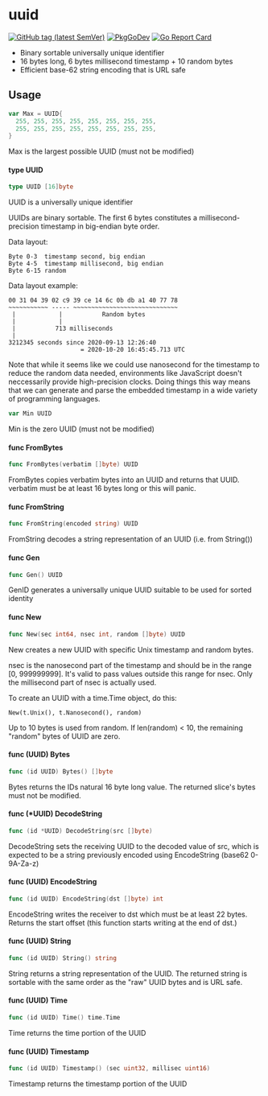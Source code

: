 # uuid

[![GitHub tag (latest SemVer)](https://img.shields.io/github/tag/rsms/go-uuid.svg)][godoc]
[![PkgGoDev](https://pkg.go.dev/badge/github.com/rsms/go-uuid)][godoc]
[![Go Report Card](https://goreportcard.com/badge/github.com/rsms/go-uuid)](https://goreportcard.com/report/github.com/rsms/go-uuid)

[godoc]: https://pkg.go.dev/github.com/rsms/go-uuid

- Binary sortable universally unique identifier
- 16 bytes long, 6 bytes millisecond timestamp + 10 random bytes
- Efficient base-62 string encoding that is URL safe


## Usage

```go
var Max = UUID{
  255, 255, 255, 255, 255, 255, 255, 255,
  255, 255, 255, 255, 255, 255, 255, 255,
}
```
Max is the largest possible UUID (must not be modified)

#### type UUID

```go
type UUID [16]byte
```

UUID is a universally unique identifier

UUIDs are binary sortable. The first 6 bytes constitutes a millisecond-precision
timestamp in big-endian byte order.

Data layout:

    Byte 0-3  timestamp second, big endian
    Byte 4-5  timestamp millisecond, big endian
    Byte 6-15 random

Data layout example:

    00 31 04 39 02 c9 39 ce 14 6c 0b db a1 40 77 78
    ~~~~~~~~~~~ ----- ~~~~~~~~~~~~~~~~~~~~~~~~~~~~~
     |            |           Random bytes
     |            |
     |           713 milliseconds
     |
    3212345 seconds since 2020-09-13 12:26:40
                        = 2020-10-20 16:45:45.713 UTC

Note that while it seems like we could use nanosecond for the timestamp to
reduce the random data needed, environments like JavaScript doesn't neccessarily
provide high-precision clocks. Doing things this way means that we can generate
and parse the embedded timestamp in a wide variety of programming languages.

```go
var Min UUID
```
Min is the zero UUID (must not be modified)

#### func  FromBytes

```go
func FromBytes(verbatim []byte) UUID
```
FromBytes copies verbatim bytes into an UUID and returns that UUID. verbatim
must be at least 16 bytes long or this will panic.

#### func  FromString

```go
func FromString(encoded string) UUID
```
FromString decodes a string representation of an UUID (i.e. from String())

#### func  Gen

```go
func Gen() UUID
```
GenID generates a universally unique UUID suitable to be used for sorted
identity

#### func  New

```go
func New(sec int64, nsec int, random []byte) UUID
```
New creates a new UUID with specific Unix timestamp and random bytes.

nsec is the nanosecond part of the timestamp and should be in the range [0,
999999999]. It's valid to pass values outside this range for nsec. Only the
millisecond part of nsec is actually used.

To create an UUID with a time.Time object, do this:

    New(t.Unix(), t.Nanosecond(), random)

Up to 10 bytes is used from random. If len(random) < 10, the remaining "random"
bytes of UUID are zero.

#### func (UUID) Bytes

```go
func (id UUID) Bytes() []byte
```
Bytes returns the IDs natural 16 byte long value. The returned slice's bytes
must not be modified.

#### func (\*UUID) DecodeString

```go
func (id *UUID) DecodeString(src []byte)
```
DecodeString sets the receiving UUID to the decoded value of src, which is
expected to be a string previously encoded using EncodeString (base62 0-9A-Za-z)

#### func (UUID) EncodeString

```go
func (id UUID) EncodeString(dst []byte) int
```
EncodeString writes the receiver to dst which must be at least 22 bytes. Returns
the start offset (this function starts writing at the end of dst.)

#### func (UUID) String

```go
func (id UUID) String() string
```
String returns a string representation of the UUID. The returned string is
sortable with the same order as the "raw" UUID bytes and is URL safe.

#### func (UUID) Time

```go
func (id UUID) Time() time.Time
```
Time returns the time portion of the UUID

#### func (UUID) Timestamp

```go
func (id UUID) Timestamp() (sec uint32, millisec uint16)
```
Timestamp returns the timestamp portion of the UUID
